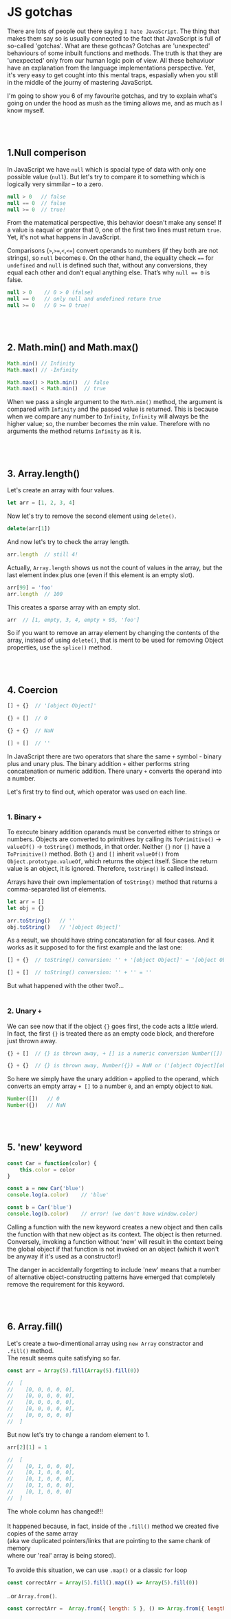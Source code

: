 # JS gotchas

There are lots of people out there saying `I hate JavaScript`. The thing that makes them say so is usually connected to the fact that JavaScript is full of so-called 'gotchas'.
What are these gothcas? Gotchas are 'unexpected' behaviours of some inbuilt functions and methods. The truth is that they are 'unexpected' only from our human logic poin of view. All these behaviuor have an explanation from the language implementations perspective. Yet, it's very easy to get cought into this mental traps, espasially when you still in the middle of the journy of mastering JavaScript.

I'm going to show you 6 of my favourite gotchas, and try to explain what's going on under the hood as mush as the timing allows me, and as much as I know myself.

<br>
<br>

## 1.Null comperison
In JavaScript we have `null` which is spacial type of data with only one possible value (`null`). But let's try to compare it to something which is logically very simmilar – to a zero.


```js
null > 0   // false
null == 0  // false
null >= 0  // true!
```
From the matematical perspective, this behavior doesn't make any sense! If a value is eaqual or grater that 0, one of the first two lines must return `true`. Yet, it's not what happens in JavaScript. 

Comparisons (`>`,`>=`,`<`,`<=`) convert operands to numbers (if they both are not strings), so `null` becomes `0`. On the other hand, the equality check `==` for `undefined` and `null` is defined such that, without any conversions, they equal each other and don’t equal anything else. That’s why `null == 0` is false.
```js
null > 0    // 0 > 0 (false)
null == 0   // only null and undefined return true
null >= 0   // 0 >= 0 true!
```

<br>
<br>

## 2. Math.min() and Math.max()

```js
Math.min() // Infinity
Math.max() // -Infinity

Math.max() > Math.min()  // false
Math.max() < Math.min()  // true
```
When we pass a single argument to the `Math.min()` method, the argument is compared with `Infinity` and the passed value is returned. This is because when we compare any number to `Infinity`, `Infinity` will always be the higher value; so, the number becomes the min value. Therefore with no arguments the method returns `Infinity` as it is.

<br>
<br>

## 3. Array.length()

Let's create an array with four values.

```js
let arr = [1, 2, 3, 4]
```
Now let's try to remove the second element using `delete()`.

```js
delete(arr[1])
```
And now let's try to check the array length.
```js
arr.length  // still 4!
```
Actually, `Array.length` shows us not the count of values in the array, but the last element index plus one (even if this element is an empty slot).
```js
arr[99] = 'foo'
arr.length  // 100
```
This creates a sparse array with an empty slot.
```js
arr  // [1, empty, 3, 4, empty × 95, 'foo']
```
So if you want to remove an array element by changing the contents of the array, instead of using `delete()`, that is ment to be used for removing Object properties, use the `splice()` method.

<br>
<br>

## 4. Coercion

```js
[] + {}  // '[object Object]'

{} + []  // 0

{} + {}  // NaN

[] + []  // ''
```

In JavaScript there are two operators that share the same `+` symbol - binary plus and unary plus. The binary addition `+` either performs string concatenation or numeric addition. There unary `+` converts the operand into a number.

Let's first try to find out, which operator was used on each line. <br><br>


### 1. Binary `+`

To execute binary addition oparands must be converted either to strings or numbers. Objects are converted to primitives by calling its `ToPrimitive()` → `valueOf()` → `toString()` methods, in that order. Neither `{}` nor `[]` have a `ToPrimitive()` method. Both `{}` and `[]` inherit `valueOf()` from `Object.prototype.valueOf`, which returns the object itself. Since the return value is an object, it is ignored. Therefore, `toString()` is called instead.

Arrays have their own implementation of `toString()` method that returns a comma-separated list of elements.

```js
let arr = []
let obj = {}

arr.toString()   // ''
obj.toString()   // '[object Object]'
```
As a result, we should have string concatanation for all four cases. And it works as it supposed to for the first example and the last one:

```js
[] + {}  // toString() conversion: '' + '[object Object]' = '[object Object]'

[] + []  // toString() conversion: '' + '' = ''
```
But what happened with the other two?...<br><br>


### 2. Unary `+`

We can see now that if the object `{}` goes first, the code acts a little wierd. In fact, the first `{}` is treated there as an empty code block, and therefore just thrown away. 

```js
{} + []  // {} is thrown away, + [] is a numeric conversion Number([]) = 0

{} + {}  // {} is thrown away, Number({}) = NaN or ('[object Object][object Object]' for some V8 engine versions')
```

So here we simply have the unary addition `+` applied to the operand, which converts an empty array `+ []` to a number `0`, and an empty object to `NaN`.
```js
Number([])   // 0
Number({})   // NaN
```

<br>
<br>


## 5. 'new' keyword

```js
const Car = function(color) {
    this.color = color
}

const a = new Car('blue')
console.log(a.color)    // 'blue'

const b = Car('blue')
console.log(b.color)    // error! (we don't have window.color)
```

Calling a function with the new keyword creates a new object and then calls the function with that new object as its context. The object is then returned. Conversely, invoking a function without 'new' will result in the context being the global object if that function is not invoked on an object (which it won't be anyway if it's used as a constructor!)

The danger in accidentally forgetting to include 'new' means that a number of alternative object-constructing patterns have emerged that completely remove the requirement for this keyword.

<br>
<br>

## 6. Array.fill()

Let's create a two-dimentional array using `new Array` constractor and `.fill()` method.<br>
The result seems quite satisfying so far.
```js
const arr = Array(5).fill(Array(5).fill(0))

//  [
//    [0, 0, 0, 0, 0],
//    [0, 0, 0, 0, 0],
//    [0, 0, 0, 0, 0],
//    [0, 0, 0, 0, 0],
//    [0, 0, 0, 0, 0]
//  ]
```
But now let's try to change a random element to 1.
```js
arr[2][1] = 1

//  [
//    [0, 1, 0, 0, 0],
//    [0, 1, 0, 0, 0],
//    [0, 1, 0, 0, 0],
//    [0, 1, 0, 0, 0],
//    [0, 1, 0, 0, 0]
//  ]
```
The whole column has changed!!!<br>
<br>
It happened because, in fact, inside of the `.fill()` method we created five copies of the same array<br>
(aka we duplicated pointers/links that are pointing to the same chank of memory <br>
where our 'real' array is being stored).<br>
<br>
To avoide this situation, we can use `.map()` or a classic `for` loop
```js
const correctArr = Array(5).fill().map(() => Array(5).fill(0))
```
..or `Array.from()`.
```js
const correctArr =  Array.from({ length: 5 }, () => Array.from({ length: 5 }, () => 0))
```

</br>
</br>
